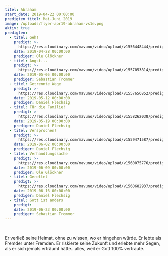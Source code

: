 ```yaml
---
titel: Abraham
start_date: 2019-04-22 00:00:00
predigten_titel: Mai-Juni 2019
image: /uploads/flyer-apr19-abraham-vs1e.png
aktiv: true
predigten:
  - titel: Geh!
    predigt: >-
      https://res.cloudinary.com/mavuno/video/upload/v1556448444/predigten/Abraham/20190428_Predigt_Gloeckner_Abraham_01.mp3
    date: 2019-04-28 00:00:00
    prediger: Ole Glöckner
  - titel: Angst...
    predigt: >-
      https://res.cloudinary.com/mavuno/video/upload/v1557053814/predigten/Abraham/05052019_Predigt_Trommer_Abraham_02.mp3
    date: 2019-05-05 00:00:00
    prediger: Sebastian Trommer
  - titel: Getrennte Wege
    predigt: >-
      https://res.cloudinary.com/mavuno/video/upload/v1557656852/predigten/Abraham/20190512_Predigt_Flechsig_Abraham_03.mp3
    date: 2019-05-12 00:00:00
    prediger: Daniel Flechsig
  - titel: Für die Familie!
    predigt: >-
      https://res.cloudinary.com/mavuno/video/upload/v1558262038/predigten/Abraham/20190519_Predigt_Flechsig_Abraham_04.mp3
    date: 2019-05-19 00:00:00
    prediger: Daniel Flechsig
  - titel: Versprochen!
    predigt: >-
      https://res.cloudinary.com/mavuno/video/upload/v1559471587/predigten/Abraham/20190602_Predigt_Flechsig_Abraham_05.mp3
    date: 2019-06-02 00:00:00
    prediger: Daniel Flechsig
  - titel: Verhandlungssache
    predigt: >-
      https://res.cloudinary.com/mavuno/video/upload/v1560075776/predigten/Abraham/20190609_Predigt_Gloeckner_Abraham_06.mp3
    date: 2019-06-09 00:00:00
    prediger: Ole Glöckner
  - titel: Gerettet
    predigt: >-
      https://res.cloudinary.com/mavuno/video/upload/v1560682937/predigten/Abraham/20190616_Predigt_Flechsig_Abraham_07.mp3
    date: 2019-06-16 00:00:00
    prediger: Daniel Flechsig
  - titel: Gott ist anders
    predigt:
    date: 2019-06-23 00:00:00
    prediger: Sebastian Trommer
---
```


&nbsp;

Er verlie&szlig; seine Heimat, ohne zu wissen, wo er hingehen w&uuml;rde. Er lebte als Fremder unter Fremden. Er riskierte seine Zukunft und erlebte mehr Segen, als er sich jemals ertr&auml;umt h&auml;tte…alles, weil er Gott 100% vertraute.